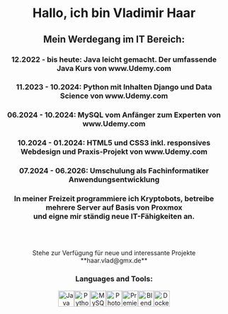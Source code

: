 <h1 align="center">Hallo, ich bin Vladimir Haar</h1>

<h2 align="center">Mein Werdegang im IT Bereich:</h2>
<h3 align="center">12.2022 - bis heute: Java leicht gemacht. Der umfassende Java Kurs von www.Udemy.com</h3>
<h3 align="center">11.2023 - 10.2024: Python mit Inhalten Django und Data Science von www.Udemy.com</h3>
<h3 align="center">06.2024 - 10.2024: MySQL vom Anfänger zum Experten von www.Udemy.com</h3>
<h3 align="center">10.2024 - 01.2024: HTML5 und CSS3 inkl. responsives Webdesign und Praxis-Projekt von www.Udemy.com</h3>
<h3 align="center">07.2024 - 06.2026: Umschulung als Fachinformatiker Anwendungsentwicklung</h3>

<h3 align="center">In meiner Freizeit programmiere ich Kryptobots, betreibe mehrere Server auf Basis von Proxmox<br> und eigne mir ständig neue IT-Fähigkeiten an.</h3>


<br><br>
<p align="center"> Stehe zur Verfügung für neue und interessante Projekte<br> **haar.vlad@gmx.de**

<p align="center">

<h3 align="center">Languages and Tools:</h3>
<p align="center">
<a href="https://www.oracle.com/java/" target="_blank" rel="noreferrer"><img src="https://raw.githubusercontent.com/danielcranney/readme-generator/main/public/icons/skills/java-colored.svg" width="36" height="36" alt="Java" /></a><a href="https://www.python.org/" target="_blank" rel="noreferrer"><img src="https://raw.githubusercontent.com/danielcranney/readme-generator/main/public/icons/skills/python-colored.svg" width="36" height="36" alt="Python" /></a><a href="https://www.mysql.com/" target="_blank" rel="noreferrer"><img src="https://raw.githubusercontent.com/danielcranney/readme-generator/main/public/icons/skills/mysql-colored.svg" width="36" height="36" alt="MySQL" /></a><a href="https://www.adobe.com/uk/products/photoshop.html" target="_blank" rel="noreferrer"><img src="https://raw.githubusercontent.com/danielcranney/readme-generator/main/public/icons/skills/photoshop-colored.svg" width="36" height="36" alt="Photoshop" /></a><a href="https://www.adobe.com/uk/products/premiere.html" target="_blank" rel="noreferrer"><img src="https://raw.githubusercontent.com/danielcranney/readme-generator/main/public/icons/skills/premierepro-colored.svg" width="36" height="36" alt="Premiere Pro" /></a><a href="https://www.blender.org/" target="_blank" rel="noreferrer"><img src="https://raw.githubusercontent.com/danielcranney/readme-generator/main/public/icons/skills/blender-colored.svg" width="36" height="36" alt="Blender" /></a><a href="https://www.docker.com/" target="_blank" rel="noreferrer"><img src="https://raw.githubusercontent.com/danielcranney/readme-generator/main/public/icons/skills/docker-colored.svg" width="36" height="36" alt="Docker" /></a>
                    </p>

<br><br>



